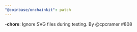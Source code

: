 ```yaml
---
"@coinbase/onchainkit": patch
---
```


-**chore**: Ignore SVG files during testing. By @cpcramer #808
